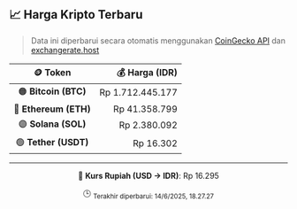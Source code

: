 

<!-- HARGA_KRIPTO -->
## 📈 Harga Kripto Terbaru

> Data ini diperbarui secara otomatis menggunakan [CoinGecko API](https://www.coingecko.com/) dan [exchangerate.host](https://exchangerate.host/)

<div align="center">

| 🪙 Token | 💰 Harga (IDR) |
|:------:|---------------:|
| 🟠 **Bitcoin (BTC)**   | Rp 1.712.445.177 |
| 🔵 **Ethereum (ETH)**  | Rp 41.358.799 |
| 🟣 **Solana (SOL)**    | Rp 2.380.092 |
| 🟢 **Tether (USDT)**   | Rp 16.302 |

---

💱 **Kurs Rupiah (USD → IDR)**: Rp 16.295

🕒 <sub>Terakhir diperbarui: 14/6/2025, 18.27.27</sub>

</div>
<!-- /HARGA_KRIPTO -->